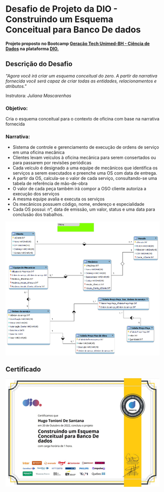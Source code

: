 # Desafio de Projeto da DIO - Construindo um Esquema Conceitual para Banco De dados
#### Projeto proposto no Bootcamp [Geração Tech Unimed-BH - Ciência de Dados](https://www.dio.me/bootcamp/geracao-tech-unimed-bh-ciencia-de-dados?ref=CG-bootcamp-unimed-bh-ciencia-de-dados) na plataforma [DIO.](https://www.dio.me/)

## Descrição do Desafio
_"Agora você irá criar um esquema conceitual do zero. A partir da narrativa fornecida você será capaz de criar todas as entidades, relacionamentos e atributos."_ 

Instrutora: *Juliana Mascarenhas*
</b>

### **Objetivo:**

Cria o esquema conceitual para o contexto de oficina com base na narrativa fornecida



### Narrativa:

- Sistema de controle e gerenciamento de execução de ordens de serviço em uma oficina mecânica
- Clientes levam veículos à oficina mecânica para serem consertados ou para passarem por revisões periódicas
- Cada veículo é designado a uma equipe de mecânicos que identifica os serviços a serem executados e preenche uma OS com data de entrega.
- A partir da OS, calcula-se o valor de cada serviço, consultando-se uma tabela de referência de mão-de-obra
- O valor de cada peça também irá compor a OSO cliente autoriza a execução dos serviços
- A mesma equipe avalia e executa os serviços
- Os mecânicos possuem código, nome, endereço e especialidade
- Cada OS possui: n°, data de emissão, um valor, status e uma data para conclusão dos trabalhos.

![](https://github.com/htonioni/mysql-oficina-bd-DIO/blob/main/oficina_imagem.png)



## Certificado
![](https://github.com/htonioni/mysql-oficina-bd-DIO/blob/main/certificado/certificado.jpg)
